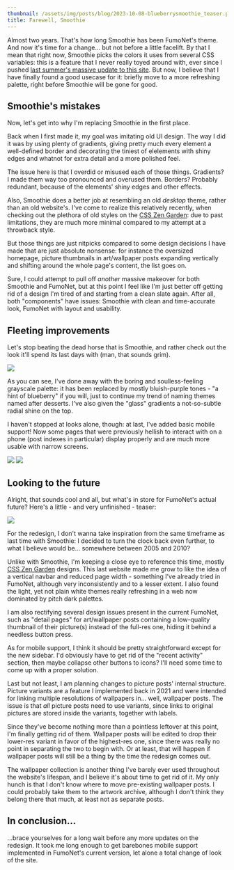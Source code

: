 ```yaml
---
thumbnail: /assets/img/posts/blog/2023-10-08-blueberrysmoothie_teaser.png
title: Farewell, Smoothie
---
```

Almost two years.
That's how long Smoothie has been FumoNet's theme.
And now it's time for a change... but not before a little facelift.
By that I mean that right now, Smoothie picks the colors it uses from several CSS variables: this is a feature that I never really toyed around with, ever since I pushed [last summer's massive update to this site](/blog/2022-06-13-smoothieupdate).
But now, I believe that I have finally found a good usecase for it: briefly move to a more refreshing palette, right before Smoothie will be gone for good.

## Smoothie's mistakes
Now, let's get into why I'm replacing Smoothie in the first place.

Back when I first made it, my goal was imitating old UI design.
The way I did it was by using plenty of gradients, giving pretty much every element a well-defined border and decorating the tiniest of elelements with shiny edges and whatnot for extra detail and a more polished feel.

The issue here is that I overdid or misused each of those things.
Gradients? I made them way too pronounced and overused them.
Borders? Probably redundant, because of the elements' shiny edges and other effects.

Also, Smoothie does a better job at resembling an old *desktop* theme, rather than an old website's.
I've come to realize this relatively recently, when checking out the plethora of old styles on the [CSS Zen Garden](https://www.csszengarden.com/): due to past limitations, they are much more minimal compared to my attempt at a throwback style.

But those things are just nitpicks compared to some design decisions I have made that are just absolute nonsense: for instance the oversized homepage, picture thumbnails in art/wallpaper posts expanding vertically and shifting around the whole page's content, the list goes on.

Sure, I could attempt to pull off *another* massive makeover for both Smoothie and FumoNet, but at this point I feel like I'm just better off getting rid of a design I'm tired of and starting from a clean slate again.
After all, both "components" have issues: Smoothie with clean and time-accurate look, FumoNet with layout and usability.

## Fleeting improvements
Let's stop beating the dead horse that is Smoothie, and rather check out the look it'll spend its last days with (man, that sounds grim).

![](/assets/img/posts/blog/2023-10-08-blueberrysmoothie_home.png)

As you can see, I've done away with the boring and soulless-feeling grayscale palette: it has been replaced by mostly bluish-purple tones - "a hint of blueberry" if you will, just to continue my trend of naming themes named after desserts.
I've also given the "glass" gradients a not-so-subtle radial shine on the top.

I haven't stopped at looks alone, though: at last, I've added basic mobile support!
Now some pages that were previously hellish to interact with on a phone (post indexes in particular) display properly and are much more usable with narrow screens.

![](/assets/img/posts/blog/2023-10-08-blueberrysmoothie_artindex.png)
![](/assets/img/posts/blog/2023-10-08-blueberrysmoothie_artdetail.png)

## Looking to the future
Alright, that sounds cool and all, but what's in store for FumoNet's actual future?
Here's a little - and very unfinished - teaser:

![](/assets/img/posts/blog/2023-10-08-blueberrysmoothie_teaser.png)

For the redesign, I don't wanna take inspiration from the same timeframe as last time with Smoothie: I decided to turn the clock back even further, to what I believe would be... somewhere between 2005 and 2010?

Unlike with Smoothie, I'm keeping a close eye to reference this time, mostly [CSS Zen Garden](https://www.csszengarden.com/) designs.
This last website made me grow to like the idea of a vertical navbar and reduced page width - something I've already tried in FumoNet, although very inconsistently and to a lesser extent.
I also found the light, yet not plain white themes really refreshing in a web now dominated by pitch dark palettes.

I am also rectifying several design issues present in the current FumoNet, such as "detail pages" for art/wallpaper posts containing a low-quality thumbnail of their picture(s) instead of the full-res one, hiding it behind a needless button press.

As for mobile support, I think it should be pretty straightforward except for the new sidebar.
I'd obviously have to get rid of the "recent activity" section, then maybe collapse other buttons to icons?
I'll need some time to come up with a proper solution.

Last but not least, I am planning changes to picture posts' internal structure.
Picture variants are a feature I implemented back in 2021 and were intended for linking multiple  resolutions of wallpapers in... well, wallpaper posts.
The issue is that *all* picture posts need to use variants, since links to original pictures are stored inside the variants, together with labels.

Since they've become nothing more than a pointless leftover at this point, I'm finally getting rid of them.
Wallpaper posts will be edited to drop their lower-res variant in favor of the highest-res one, since there was really no point in separating the two to begin with.
Or at least, that will happen if wallpaper posts will still be a thing by the time the redesign comes out.

The wallpaper collection is another thing I've barely ever used throughout the website's lifespan, and I believe it's about time to get rid of it.
My only hunch is that I don't know where to move pre-existing wallpaper posts.
I could probably take them to the artwork archive, although I don't think they belong there that much, at least not as separate posts.

## In conclusion...
...brace yourselves for a long wait before any more updates on the redesign.
It took me long enough to get barebones mobile support implemented in FumoNet's current version, let alone a total change of look of the site.
